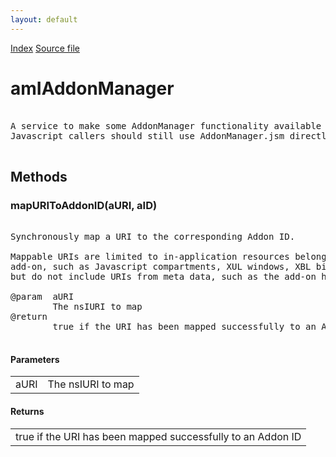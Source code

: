 ```yaml
---
layout: default
---
```

<div id='links'><a href="../index.html">Index</a>
<a href="http://dxr.mozilla.org/mozilla-central/source/toolkit/mozapps/extensions/amIAddonManager.idl">Source file</a>
</div>

# amIAddonManager #
<pre>  
A service to make some AddonManager functionality available to C++ callers.  
Javascript callers should still use AddonManager.jsm directly.  
  
</pre>
## Methods ##

### mapURIToAddonID(aURI, aID) ###
<pre>  
Synchronously map a URI to the corresponding Addon ID.  
  
Mappable URIs are limited to in-application resources belonging to the  
add-on, such as Javascript compartments, XUL windows, XBL bindings, etc.  
but do not include URIs from meta data, such as the add-on homepage.  
  
@param  aURI  
        The nsIURI to map  
@return  
        true if the URI has been mapped successfully to an Addon ID  
  
</pre>
#### Parameters ####

<table>

<tr>
<td>aURI</td>
<td>        The nsIURI to map  
</td>
</tr>

</table>

#### Returns ####

<table>

<tr>
<td>        true if the URI has been mapped successfully to an Addon ID  
</td>
</tr>

</table>
